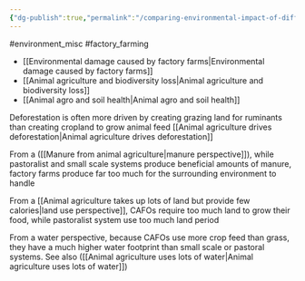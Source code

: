```yaml
---
{"dg-publish":true,"permalink":"/comparing-environmental-impact-of-different-animal-farming-systems/","tags":["#environment_misc","#factory_farming"],"created":"2024-04-21T14:37:08.000+01:00","updated":"2025-10-23T08:10:29.851+01:00"}
---
```


#environment_misc #factory_farming 

- [[Environmental damage caused by factory farms\|Environmental damage caused by factory farms]]
- [[Animal agriculture and biodiversity loss\|Animal agriculture and biodiversity loss]]
- [[Animal agro and soil health\|Animal agro and soil health]]

Deforestation is often more driven by creating grazing land for ruminants than creating cropland to grow animal feed [[Animal agriculture drives deforestation\|Animal agriculture drives deforestation]]

From a ([[Manure from animal agriculture\|manure perspective]]), while pastoralist and small scale systems produce beneficial amounts of manure, factory farms produce far too much for the surrounding environment to handle

From a [[Animal agriculture takes up lots of land but provide few calories\|land use perspective]], CAFOs require too much land to grow their food, while pastoralist system use too much land period

From a water perspective, because CAFOs use more crop feed than grass, they have a much higher water footprint than small scale or pastoral systems. See also ([[Animal agriculture uses lots of water\|Animal agriculture uses lots of water]])